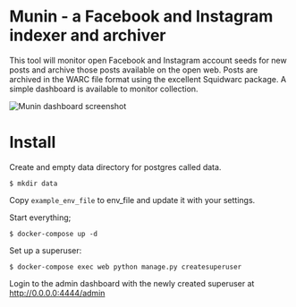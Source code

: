 # Munin - a Facebook and Instagram indexer and archiver

This tool will monitor open Facebook and Instagram account seeds for new posts and archive those posts available on the open web. Posts are archived in the WARC file format using the excellent Squidwarc package. A simple dashboard is available to monitor collection.

<img src="https://user-images.githubusercontent.com/19284/49699663-3e337b80-fbd4-11e8-8282-035ea7f219ba.png" alt="Munin dashboard screenshot">

# Install

Create and empty data directory for postgres called data.

`$ mkdir data`

Copy `example_env_file` to env_file and update it with your settings.

Start everything;

`$ docker-compose up -d`

Set up a superuser:

`$ docker-compose exec web python manage.py createsuperuser`

Login to the admin dashboard with the newly created superuser at http://0.0.0.0:4444/admin
